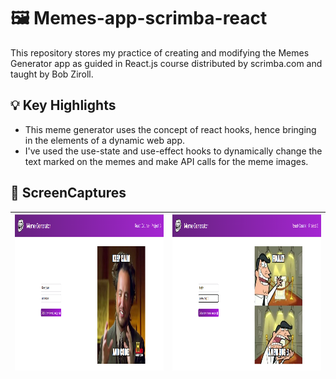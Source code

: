 # 🖼️ Memes-app-scrimba-react
This repository stores my practice of creating and modifying the Memes Generator app as guided in React.js course distributed by scrimba.com and taught by Bob Ziroll.

## :bulb: Key Highlights
* This meme generator uses the concept of react hooks, hence bringing in the elements of a dynamic web app.
* I've used the use-state and use-effect hooks to dynamically change the text marked on the memes and make API calls for the meme images.

## 📸 ScreenCaptures

|<img src="./images/react project 31.PNG" width=450px height=250px/> | <img src="./images/react project 32.PNG" width=450px height=250px />|
| :---------------------------------- | -----------------------------:|

